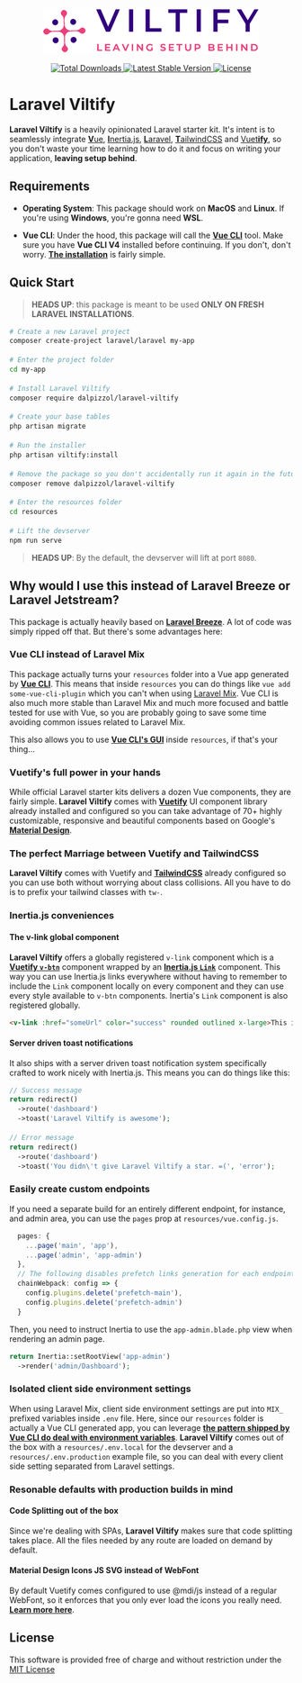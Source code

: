 <p align="center"><img src="stubs/resources/src/assets/logo.png" alt="Laravel Viltify"></p>

<p align="center">
    <a href="https://packagist.org/packages/dalpizzol/laravel-viltify">
        <img src="https://img.shields.io/packagist/dt/dalpizzol/laravel-viltify" alt="Total Downloads">
    </a>
    <a href="https://packagist.org/packages/dalpizzol/laravel-viltify">
        <img src="https://img.shields.io/packagist/v/dalpizzol/laravel-viltify" alt="Latest Stable Version">
    </a>
    <a href="https://packagist.org/packages/dalpizzol/laravel-viltify">
        <img src="https://img.shields.io/packagist/l/dalpizzol/laravel-viltify" alt="License">
    </a>
</p>

# **Laravel Viltify**

**Laravel Viltify** is a heavily opinionated Laravel starter kit. It's intent is to seamlessly integrate [<ins>**V**</ins>ue](https://vuejs.org/), [<ins>**I**</ins>nertia.js](https://inertiajs.com/), [<ins>**L**</ins>aravel](https://laravel.com/), [<ins>**T**</ins>ailwindCSS](https://tailwindcss.com/) and [Vuet<ins>**ify**</ins>](https://vuetifyjs.com/en/), so you don't waste your time learning how to do it and focus on writing your application, **leaving setup behind**.

## **Requirements**

* **Operating System**: This package should work on **MacOS** and **Linux**. If you're using **Windows**, you're gonna need **WSL**.

* **Vue CLI**: Under the hood, this package will call the [**Vue CLI**](https://cli.vuejs.org/) tool. Make sure you have **Vue CLI V4** installed before continuing. If you don't, don't worry. [**The installation**](https://cli.vuejs.org/guide/installation.html) is fairly simple.

## **Quick Start**

> **HEADS UP**: this package is meant to be used **ONLY ON FRESH LARAVEL INSTALLATIONS**.

```bash
# Create a new Laravel project
composer create-project laravel/laravel my-app

# Enter the project folder
cd my-app

# Install Laravel Viltify
composer require dalpizzol/laravel-viltify

# Create your base tables
php artisan migrate

# Run the installer
php artisan viltify:install

# Remove the package so you don't accidentally run it again in the future
composer remove dalpizzol/laravel-viltify

# Enter the resources folder
cd resources

# Lift the devserver
npm run serve
```

> **HEADS UP**:
> By the default, the devserver will lift at port `8080`.

## **Why would I use this instead of Laravel Breeze or Laravel Jetstream?**

This package is actually heavily based on [**Laravel Breeze**](https://github.com/laravel/breeze). A lot of code was simply ripped off that. But there's some advantages here:

### **Vue CLI instead of Laravel Mix**

This package actually turns your `resources` folder into a Vue app generated by [**Vue CLI**](https://cli.vuejs.org/). This means that inside `resources` you can do things like `vue add some-vue-cli-plugin` which you can't when using [Laravel Mix](https://laravel-mix.com/). Vue CLI is also much more stable than Laravel Mix and much more focused and battle tested for use with Vue, so you are probably going to save some time avoiding common issues related to Laravel Mix.

This also allows you to use [**Vue CLI's GUI**](https://cli.vuejs.org/guide/creating-a-project.html#vue-create) inside `resources`, if that's your thing...

### **Vuetify's full power in your hands**

While official Laravel starter kits delivers a dozen Vue components, they are fairly simple. **Laravel Viltify** comes with [**Vuetify**](https://vuetifyjs.com/) UI component library already installed and configured so you can take advantage of 70+ highly customizable, responsive and beautiful components based on Google's [**Material Design**](https://material.io/design).

### **The perfect Marriage between Vuetify and TailwindCSS**

**Laravel Viltify** comes with Vuetify and [**TailwindCSS**](https://tailwindcss.com/) already configured so you can use both without worrying about class collisions. All you have to do is to prefix your tailwind classes with `tw-`.

### **Inertia.js conveniences**

#### **The v-link global component**

**Laravel Viltify** offers a globally registered `v-link` component which is a [**Vuetify `v-btn`**](https://vuetifyjs.com/en/components/buttons/) component wrapped by an [**Inertia.js `Link`**](https://inertiajs.com/links) component. This way you can use Inertia.js links everywhere without having to remember to include the `Link` component locally on every component and they can use every style available to `v-btn` components. Inertia's `Link` component is also registered globally.

```html
<v-link :href="someUrl" color="success" rounded outlined x-large>This is an Inertia.js link</v-link>
```

#### **Server driven toast notifications**

It also ships with a server driven toast notification system specifically crafted to work nicely with Inertia.js. This means you can do things like this:

```php
// Success message
return redirect()
  ->route('dashboard')
  ->toast('Laravel Viltify is awesome');

// Error message
return redirect()
  ->route('dashboard')
  ->toast('You didn\'t give Laravel Viltify a star. =(', 'error');
```

### **Easily create custom endpoints**

If you need a separate build for an entirely different endpoint, for instance, and admin area, you can use the `pages` prop at `resources/vue.config.js`.

```js
  pages: {
    ...page('main', 'app'),
    ...page('admin', 'app-admin')
  },
  // The following disables prefetch links generation for each endpoint
  chainWebpack: config => {
    config.plugins.delete('prefetch-main'),
    config.plugins.delete('prefetch-admin')
  }
```

Then, you need to instruct Inertia to use the `app-admin.blade.php` view when rendering an admin page.

```php
return Inertia::setRootView('app-admin')
  ->render('admin/Dashboard');
```

### **Isolated client side environment settings**

When using Laravel Mix, client side environment settings are put into `MIX_` prefixed variables inside `.env` file. Here, since our `resources` folder is actually a Vue CLI generated app, you can leverage [**the pattern shipped by Vue CLI do deal with environment variables**](https://cli.vuejs.org/guide/mode-and-env.html#environment-variables). **Laravel Viltify** comes out of the box with a `resources/.env.local` for the devserver and a `resources/.env.production` example file, so you can deal with every client side setting separated from Laravel settings.

### **Resonable defaults with production builds in mind**

#### **Code Splitting out of the box**

Since we're dealing with SPAs, **Laravel Viltify** makes sure that code splitting takes place. All the files needed by any route are loaded on demand by default.

#### **Material Design Icons JS SVG instead of WebFont**

By default Vuetify comes configured to use @mdi/js instead of a regular WebFont, so it enforces that you only ever load the icons you really need. [**Learn more here**](https://vuetifyjs.com/en/features/icon-fonts/#material-design-icons-js-svg).

## **License**

This software is provided free of charge and without restriction under the [MIT License](/LICENSE)
